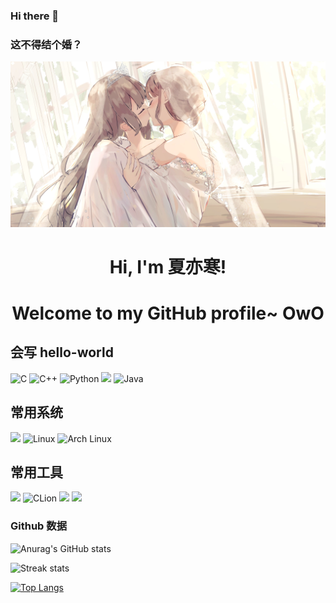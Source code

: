 ### Hi there 👋

<!--你好，这里是yuri2078

- 🔭 目前正在地球上大学
- 🌱 目前正在学习 Java、socket编程、Apollo
- 💬 
- 📫 QQ: 2078170658
- 😄 
- ⚡ 任何组织

-->

### 这不得结个婚？

![](./yuri.png)


<h1 align="center">Hi, I'm <a>夏亦寒</a>!</h1>
<h1 align="center">Welcome to my GitHub profile~ OwO</h1>

## 会写 hello-world

![C](https://img.shields.io/badge/C-00599C?style=for-the-badge&logo=c&logoColor=white) ![C++](https://img.shields.io/badge/c++-%2300599C.svg?style=for-the-badge&logo=c%2B%2B&logoColor=white) ![Python](https://img.shields.io/badge/python-3670A0?style=for-the-badge&logo=python&logoColor=ffdd54) ![](https://img.shields.io/badge/-HTML-E34F26?style=for-the-badge&logo=html5&logoColor=white) ![Java](https://img.shields.io/badge/Java-007396?style=for-the-badge&logo=java&logoColor=white) 

## 常用系统

![](https://img.shields.io/badge/-Windows-2088FF?style=for-the-badge&logo=windows&logoColor=white) ![Linux](https://img.shields.io/badge/Linux-FCC624?style=for-the-badge&logo=linux&logoColor=black) ![Arch Linux](https://img.shields.io/badge/Arch_Linux-1793D1?style=for-the-badge&logo=arch-linux&logoColor=white)

## 常用工具 
![](https://img.shields.io/badge/-VS%20Code-007ACC?style=for-the-badge&logo=visual%20studio%20code&logoColor=white) ![CLion](https://img.shields.io/badge/CLion-007ACC?style=for-the-badge&logo=clion&logoColor=white) ![](https://img.shields.io/badge/-Git-E37400?style=for-the-badge&logo=git&logoColor=white) ![](https://img.shields.io/badge/-Docker-2496ED?style=for-the-badge&logo=docker&logoColor=white)

### Github 数据


![Anurag's GitHub stats](https://github-readme-stats.vercel.app/api?username=yuri2078&theme=cobalt2&show_icons=true)

![Streak stats](https://github-readme-streak-stats.herokuapp.com/?user=yuri2078&show_icons=true&theme=tokyonight)



[![Top Langs](https://github-readme-stats.vercel.app/api/top-langs/?username=yuri2078)](https://github.com/anuraghazra/github-readme-stats)
